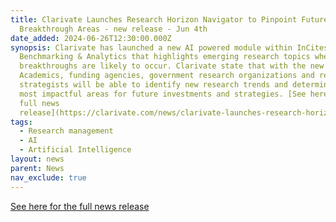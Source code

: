 ```yaml
---
title: Clarivate Launches Research Horizon Navigator to Pinpoint Future
  Breakthrough Areas - new release - Jun 4th
date_added: 2024-06-26T12:30:00.000Z
synopsis: Clarivate has launched a new AI powered module within InCites
  Benchmarking & Analytics that highlights emerging research topics where future
  breakthroughs are likely to occur. Clarivate state that with the new module
  Academics, funding agencies, government research organizations and research
  strategists will be able to identify new research trends and determine the
  most impactful areas for future investments and strategies. [See here for the
  full news
  release](https://clarivate.com/news/clarivate-launches-research-horizon-navigator-to-pinpoint-future-breakthrough-areas/)[](https://clarivate.com/news/clarivate-launches-research-horizon-navigator-to-pinpoint-future-breakthrough-areas/)
tags:
  - Research management
  - AI
  - Artificial Intelligence
layout: news
parent: News
nav_exclude: true
---
```


[See here for the full news release](https://clarivate.com/news/clarivate-launches-research-horizon-navigator-to-pinpoint-future-breakthrough-areas/)
